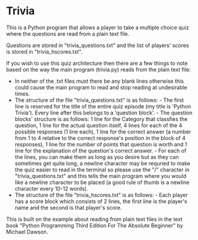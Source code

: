 # Trivia
This is a Python program that allows a player to take a multiple choice quiz where the questions are read from a plain text file.

Questions are stored in "trivia_questions.txt" and the list of players' scores is stored in "trivia_hscores.txt".

If you wish to use this quiz architecture then there are a few things to note based on the way the main program (trivia.py) reads from the plain text file:
- In neither of the .txt files must there be any blank lines otherwise this could cause the main program to read and stop reading at undesirable times.
- The structure of the file "trivia_questions.txt" is as follows:
          - The first line is reserved for the title of the entire quiz episode (my title is 'Python Trivia'). Every line after              this belongs to a 'question block'.
          - The question blocks' structure is as follows: 1 line for the Category that classfies the question, 1 line for the                actual question itself, 4 lines for each of the 4 possible responses (1 line each), 1 line for the correct answer (a             number from 1 to 4 relative to the correct response's position in the block of 4 responses), 1 line for the number of             points that question is worth and 1 line for the explanation of the question's correct answer.
          - For each of the lines, you can make them as long as you desire but as they can sometimes get quite long, a newline               character may be requried to make the quiz easier to read in the terminal so please use the "/" character in 
            "trivia_questions.txt" and this tells the main program where you would like a newline character to be placed (a good             rule of thumb is a newline character every 10-12 words).
- The structure of the file "trivia_hscores.txt" is as follows:
          - Each player has a score block which consists of 2 lines, the first line is the player's name and the second is that              player's score.

This is built on the example about reading from plain text files in the text book "Python Programming Third Edition For The Absolute Beginner" by Michael Dawson.
